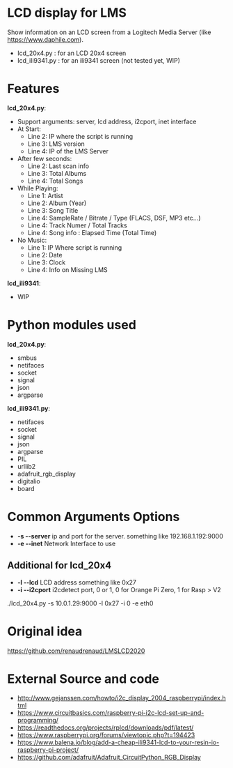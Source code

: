 # LCD display for LMS

Show information on an LCD screen from a Logitech Media Server (like https://www.daphile.com).

* lcd_20x4.py : for an LCD 20x4 screen
* lcd_ili9341.py : for an ili9341 screen (not tested yet, WIP)

# Features

**lcd_20x4.py**:

* Support arguments: server, lcd address, i2cport, inet interface
* At Start:
  * Line 2: IP where the script is running
  * Line 3: LMS version
  * Line 4: IP of the LMS Server
* After few seconds:
  * Line 2: Last scan info
  * Line 3: Total Albums
  * Line 4: Total Songs
* While Playing:
  * Line 1: Artist
  * Line 2: Album (Year)
  * Line 3: Song Title
  * Line 4: SampleRate / Bitrate / Type (FLACS, DSF, MP3 etc...)
  * Line 4: Track Numer / Total Tracks 
  * Line 4: Song info : Elapsed Time (Total Time)
* No Music:
  * Line 1: IP Where script is running
  * Line 2: Date
  * Line 3: Clock
  * Line 4: Info on Missing LMS

**lcd_ili9341**:

* WIP

# Python modules used

**lcd_20x4.py**:

* smbus
* netifaces
* socket
* signal
* json
* argparse

**lcd_ili9341.py**:

* netifaces
* socket
* signal
* json
* argparse
* PIL
* urllib2
* adafruit_rgb_display
* digitalio
* board

# Common Arguments Options 

* **-s --server** ip and port for the server. something like 192.168.1.192:9000
* **-e --inet** Network Interface to use

## Additional for lcd_20x4

* **-l --lcd** LCD address something like 0x27
* **-i --i2cport** i2cdetect port, 0 or 1, 0 for Orange Pi Zero, 1 for Rasp > V2

./lcd_20x4.py -s 10.0.1.29:9000 -l 0x27 -i 0 -e eth0

# Original idea

https://github.com/renaudrenaud/LMSLCD2020

# External Source and code

* http://www.gejanssen.com/howto/i2c_display_2004_raspberrypi/index.html
* https://www.circuitbasics.com/raspberry-pi-i2c-lcd-set-up-and-programming/
* https://readthedocs.org/projects/rplcd/downloads/pdf/latest/
* https://www.raspberrypi.org/forums/viewtopic.php?t=194423
* https://www.balena.io/blog/add-a-cheap-ili9341-lcd-to-your-resin-io-raspberry-pi-project/
* https://github.com/adafruit/Adafruit_CircuitPython_RGB_Display
